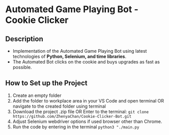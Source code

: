 # Automated Game Playing Bot - Cookie Clicker

## Description
- Implementation of the Automated Game Playing Bot using latest technologies of <strong>Python, Selenium, and time libraries</strong>.
- The Automated Bot clicks on the cookie and buys upgrades as fast as possible.

## How to Set up the Project
1. Create an empty folder
2. Add the folder to workplace area in your VS Code and open terminal OR navigate to the created folder using terminal
3. Download the project .zip file OR Enter to the terminal:
   `git clone https://github.com/ZhenyaChan/Cookie-Clicker-Bot.git`
4. Adjust Selenium webdriver options if used browser other than Chrome.
5. Run the code by entering in the terminal `python3 "./main.py`